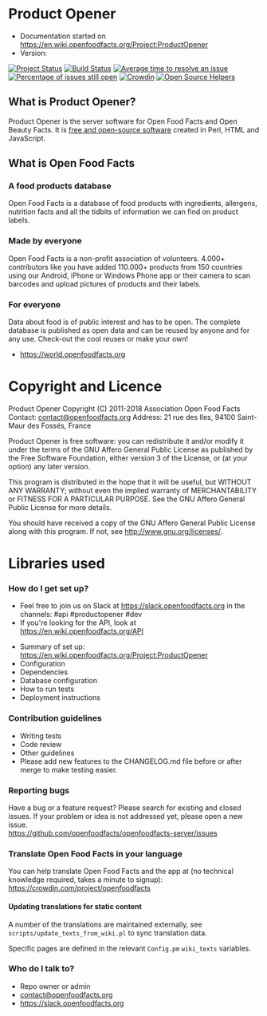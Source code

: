 # Product Opener #

* Documentation started on <https://en.wiki.openfoodfacts.org/Project:ProductOpener>
* Version: 

[![Project Status](http://opensource.box.com/badges/active.svg)](http://opensource.box.com/badges)
[![Build Status](https://travis-ci.org/openfoodfacts/openfoodfacts-server.svg?branch=master)](https://travis-ci.org/openfoodfacts/openfoodfacts-server)
[![Average time to resolve an issue](https://isitmaintained.com/badge/resolution/openfoodfacts/openfoodfacts-server.svg)](https://isitmaintained.com/project/openfoodfacts/openfoodfacts-server "Average time to resolve an issue")
[![Percentage of issues still open](https://isitmaintained.com/badge/open/openfoodfacts/openfoodfacts-server.svg)](https://isitmaintained.com/project/openfoodfacts/openfoodfacts-server "Percentage of issues still open")
[![Crowdin](https://d322cqt584bo4o.cloudfront.net/openfoodfacts/localized.svg)](https://crowdin.com/project/openfoodfacts)
[![Open Source Helpers](https://www.codetriage.com/openfoodfacts/openfoodfacts-server/badges/users.svg)](https://www.codetriage.com/openfoodfacts/openfoodfacts-server)

## What is Product Opener?

Product Opener is the server software for Open Food Facts and Open Beauty Facts. It is [free and open-source software](https://en.wikipedia.org/wiki/Free_and_open-source_software) created in Perl, HTML and JavaScript.

## What is Open Food Facts ##

### A food products database

Open Food Facts is a database of food products with ingredients, allergens, nutrition facts and all the tidbits of information we can find on product labels.

### Made by everyone

Open Food Facts is a non-profit association of volunteers.
4.000+ contributors like you have added 110.000+ products from 150 countries using our Android, iPhone or Windows Phone app or their camera to scan barcodes and upload pictures of products and their labels.

### For everyone

Data about food is of public interest and has to be open. The complete database is published as open data and can be reused by anyone and for any use. Check-out the cool reuses or make your own!
- <https://world.openfoodfacts.org>

# Copyright and Licence #

Product Opener
Copyright (C) 2011-2018 Association Open Food Facts
Contact: contact@openfoodfacts.org
Address: 21 rue des Iles, 94100 Saint-Maur des Fossés, France

Product Opener is free software: you can redistribute it and/or modify
it under the terms of the GNU Affero General Public License as
published by the Free Software Foundation, either version 3 of the
License, or (at your option) any later version.

This program is distributed in the hope that it will be useful,
but WITHOUT ANY WARRANTY; without even the implied warranty of
MERCHANTABILITY or FITNESS FOR A PARTICULAR PURPOSE.  See the
GNU Affero General Public License for more details.

You should have received a copy of the GNU Affero General Public License
along with this program.  If not, see <http://www.gnu.org/licenses/>.

# Libraries used #

### How do I get set up? ###

- Feel free to join us on Slack at https://slack.openfoodfacts.org in the channels: #api #productopener #dev
- If you're looking for the API, look at https://en.wiki.openfoodfacts.org/API

* Summary of set up: https://en.wiki.openfoodfacts.org/Project:ProductOpener
* Configuration 
* Dependencies
* Database configuration
* How to run tests
* Deployment instructions

### Contribution guidelines ###

* Writing tests
* Code review
* Other guidelines
* Please add new features to the CHANGELOG.md file before or after merge to make testing easier.

### Reporting bugs ###

Have a bug or a feature request? Please search for existing and closed issues. If your problem or idea is not addressed yet, please open a new issue.<br>
https://github.com/openfoodfacts/openfoodfacts-server/issues

### Translate Open Food Facts in your language

You can help translate Open Food Facts and the app at (no technical knowledge required, takes a minute to signup): <br>
https://crowdin.com/project/openfoodfacts

#### Updating translations for static content
A number of the translations are maintained externally, see `scripts/update_texts_from_wiki.pl` to sync translation data.

Specific pages are defined in the relevant `Config.pm` `wiki_texts` variables.

### Who do I talk to? ###

* Repo owner or admin
* contact@openfoodfacts.org
* https://slack.openfoodfacts.org
